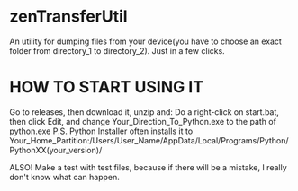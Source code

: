 # zenTransferUtil
An utility for dumping files from your device(you have to choose an exact folder from directory_1 to directory_2). Just in a few clicks.

# HOW TO START USING IT

Go to releases, then download it, unzip and:
Do a right-click on start.bat, then click Edit, and change Your_Direction_To_Python.exe to the path of python.exe
P.S. Python Installer often installs it to Your_Home_Partition:/Users/User_Name/AppData/Local/Programs/Python/PythonXX(your_version)/

ALSO! Make a test with test files, because if there will be a mistake, I really don't know what can happen.
